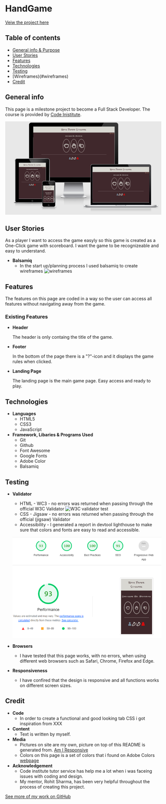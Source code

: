 # HandGame

[Veiw the project here](https://linushf.github.io/bio-resume/)

## Table of contents
* [General info & Purpose](#general-info)
* [User Stories](#user-stories)
* [Features](#features)
* [Technologies](#technologies)
* [Testing](#testing)
* [Wireframes)(#wireframes)
* [Credit](#credit)


## General info

This page is a milestone project to become a Full Stack Developer. The course is provided by [Code Inistitute](https://codeinstitute.net/).

![Responsice Mockup](assets/images/amiresp.png "Resonsive mockup picture")

## User Stories

As a player I want to access the game easyly so this game is created as a One-Click game with scoreboard. I want the game to be recognizeable and easy to understand. 
- __Balsamiq__
    - In the start up/planning process I used balsamiq to create wireframes
![wireframes](assets/images/.png "Wireframes created in Balsamiq")

## Features
The features on this page are coded in a way so the user can access all features without navigating away from the game. 
### Existing Features

- __Header__

    The header is only containg the title of the game.
- __Footer__

    In the bottom of the page there is a "?"-icon and it displays the game rules when clicked. 

- __Landing Page__

    The landing page is the main game page. Easy access and ready to play.


## Technologies
- __Languages__
    - HTML5
    - CSS3
    - JavaScript
- __Framework, Libaries & Programs Used__
    - Git
    - Github
    - Font Awesome
    - Google Fonts
    - Adobe Color
    - Balsamiq

## Testing
- __Validator__
    - HTML - WC3 - no errors was returned when passing through the official W3C Validator
    ![W3C validator test](assets/images/W3c-html.png "W3C validator test")
    - CSS - Jigsaw - no errors was returned when passing through the official (jigsaw) Validator
    - Accessibility - I generated a report in devtool lighthouse to make sure that colors and fonts are easy to read and accessible.
    
    
    ![W3C validator test](assets/images/lighthouse.png "Lighthouse test")

- __Browsers__
    - I have tested that this page works, with no errors, when using different web browsers such as Safari, Chrome, Firefox and Edge. 
- __Responsiveness__ 
    - I have confired that the design is responsive and all functions works on different screen sizes. 

## Credit
- __Code__
    - In order to create a functional and good looking tab CSS i got inspiration from XXX
- __Content__
    - Text is written by myself.
- __Media__
    - Pictures on site are my own, picture on top of this README is generated from. [Am I Responsive](http://ami.responsivedesign.is/)
    - Colors on this page is a set of colors that i found on Adobe Colors [webpage](https://color.adobe.com/ "Adobe Colors") 
- __Acknowledgement__
    - Code institute tutor service has help me a lot when i was faceing issues with coding and design.
    - My mentor, Rohit Sharma, has been very helpful throughout the process of creating this project. 

[See more of my work on GitHub](https://www.github.com/linushf)
